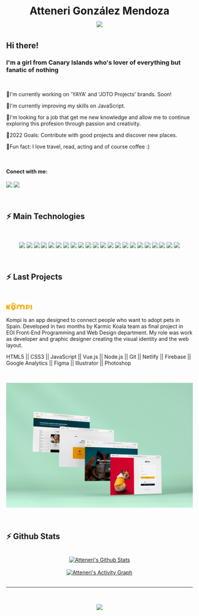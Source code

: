 
<h1 align="center">
Atteneri González Mendoza
<br>
  <a href="#"><img src="https://readme-typing-svg.herokuapp.com?font=Bitter&color=a3d3ba&background=0D1117&center=true&vCenter=true&lines=Graphic+Designer;Front+End+Developer+Junior" style="max-width: 100%;"></a>
</h1>
<h2>Hi there!</h2>
<h3>I'm a girl from Canary Islands who's lover of everything but fanatic of nothing</h3>
<br> 
<p>🔸I'm currently working on 'YAYA' and 'JOTO Projects' brands. Soon!</p>
<p>🔸I'm currently improving my skills on JavaScript.</p>
<p>🔸I'm looking for a job that get me new knowledge and allow me to continue exploring this profesion through passion and creativity.</p>
<p>🔸2022 Goals: Contribute with good projects and discover new places.</p>
<p>🔸Fun fact: I love travel, read, acting and of course coffee :)</p>
<br> 
<h4 align="left">Conect with me:</h4>
<p align="left">
  <a href="https://www.linkedin.com/in/atteneri-gonzalez-mendoza/" target="_blank"><img src="https://img.shields.io/badge/-LinkedIn-0D1117?style=for-the-badge&logo=linkedin&logoColor=a3d3ba"></a>
  <a href="https://www.instagram.com/attenerigonmen/?hl=es" target="_blank"><img src="https://img.shields.io/badge/-Instagram-0D1117?style=for-the-badge&logo=instagram&logoColor=a3d3ba"></a>
</p>

<br>

<h2>⚡ Main Technologies</h2>

<br>

<p align="center">
  <a href="#"><img src="https://img.shields.io/badge/-HTML5-a3d3ba?&logo=html5&logoColor=0D1117&style=flatHeight=60"></a>
  <a href="#"><img src="https://img.shields.io/badge/-CSS3-a3d3ba?&logo=css3&logoColor=0D1117&style=flat"></a>
  <a href="#"><img src="https://img.shields.io/badge/-JavaScript-a3d3ba?&logo=javascript&logoColor=0D1117&style=flat"></a>
  <a href="#"><img src="https://img.shields.io/badge/-Vue.js-a3d3ba?&logo=vue.js&logoColor=0D1117&style=flat"></a>
  <a href="#"><img src="https://img.shields.io/badge/-Nodejs-a3d3ba?&logo=Node.js&logoColor=0D1117&style=flat"></a>
  <a href="#"><img src="https://img.shields.io/badge/Bash%20-a3d3ba.svg?&logo=gnu-bash&logoColor=0D1117&style=flat"></a>
  <a href="#"><img src="https://img.shields.io/badge/-Git-a3d3ba?&logo=git&logoColor=0D1117&style=flat"></a>
  <a href="#"><img src="https://img.shields.io/badge/-GitHub-a3d3ba?&logo=github&logoColor=0D1117&style=flat"></a>
  <a href="#"><img src="https://img.shields.io/badge/-Google%20Analytics-a3d3ba?&logo=Google%20Analytics&logoColor=0D1117&style=flat"></a>
  <a href="#"><img src="https://img.shields.io/badge/-Firebase-a3d3ba?&logo=Firebase&logoColor=0D1117&style=flat"></a>
  <a href="#"><img src="https://img.shields.io/badge/Adobe%20Figma-a3d3ba.svg?&logo=Figma&logoColor=0D1117&style=flat"></a>
  <a href="#"><img src="https://img.shields.io/badge/Adobe%20Invision-a3d3ba.svg?&logo=Invision&logoColor=0D1117&style=flat"></a>
  <a href="#"><img src="https://img.shields.io/badge/Adobe%20Sketch-a3d3ba.svg?&logo=Sketch&logoColor=0D1117&style=flat"></a>
  <a href="#"><img src="https://img.shields.io/badge/Adobe%20Illustrator-a3d3ba.svg?&logo=Adobe%20Illustrator&logoColor=0D1117&style=flat"></a>
  <a href="#"><img src="https://img.shields.io/badge/Adobe%20InDesign-a3d3ba.svg?&logo=Adobe%20Indesign&logoColor=0D1117&style=flat"></a>
  <a href="#"><img src="https://img.shields.io/badge/Adobe%20Photoshop-a3d3ba.svg?&logo=Adobe%20Photoshop&logoColor=0D1117&style=flat"></a>
  <a href="#"><img src="https://img.shields.io/badge/Adobe%20Lightroom-a3d3ba.svg?&logo=Adobe%20Lightroom&logoColor=0D1117&style=flat"></a>
  <a href="#"><img src="https://img.shields.io/badge/Adobe%20Premiere-a3d3ba.svg?&logo=Adobe%20Premiere%20Pro&logoColor=0D1117&style=flat"></a>
  <a href="#"><img src="https://img.shields.io/badge/Adobe%20After%20Effects-a3d3ba.svg?&logo=Adobe%20After%20Effects&logoColor=0D1117&style=flat"></a>
  <a href="#"><img src="https://img.shields.io/badge/Adobe%20After%20Effects-a3d3ba.svg?&logo=Adobe%20After%20Effects&logoColor=0D1117&style=flat"></a>
  <a href="#"><img src="https://img.shields.io/badge/Adobe%20Dreamweaver-a3d3ba.svg?&logo=Adobe%20Dreamweaver&logoColor=0D1117&style=flat"></a>
   <a href="#"><img src="https://img.shields.io/badge/Visual%20Studio%20Code-a3d3ba.svg?&logo=Visual%20Studio%20Code&logoColor=0D1117&style=flat"></a>

</p>

<br/>

<h2>⚡ Last Projects</h2>

<br />

<a href="https://www.adoptaunkompi.com" target="_blank"><img src="./src/version_primario_logo.svg" width="70px"></a>
<br />

Kompi is an app designed to connect people who want to adopt pets in Spain. 
Developed in two months by Karmic Koala team as final project in EOI Front-End Programming and Web Design department. My role was work as developer and graphic designer creating the visual identity and the web layout.


HTML5 || CSS3 || JavaScript || Vue.js || Node.js || Git || Netlify || Firebase || Google Analytics || Figma || Illustrator || Photoshop 

<br />
<p>
  <a href="https://www.adoptaunkompi.com" target="_blank"><img src="./src/mockup-kompi.jpg"></a>
</p>

<br/>

<h2>⚡ Github Stats</h2>

<br/>

<div>

  <div align="center">
    <a href="#"><img alt="Atteneri's Github Stats" src="https://github-readme-stats.vercel.app/api?username=attenerig&show_icons=true&include_all_commits=true&count_private=true&theme=react&hide_border=true&bg_color=0D1117&title_color=a3d3ba&icon_color=a3d3ba" height="200"/></a>
   <!-- <a href="#"><img alt="Atteneri's Top Languages" src="https://github-readme-stats.vercel.app/api/top-langs/?username=attenerig&langs_count=10&layout=compact&theme=react&hide_border=true&bg_color=0D1117&title_color=a3d3ba&icon_color=a3d3ba" height="200"/></a>
    <br/>
    <i><b>Note:</b> Top languages is only a metric of the languages my public code consists of and doesn't reflect experience or skill level.</i> -->
  </div>

  <br/>

  <div align="center">
    <a href="#"><img alt="Atteneri's Activity Graph" src="https://activity-graph.herokuapp.com/graph?username=attenerig&custom_title=Atteneri%20Gonzalez%20Mendoza's%20Contribution%20Graph&bg_color=0D1117&color=a3d3ba&line=FFFFFF&point=a3d3ba&hide_border=true" height="200"/></a>
  </div>
</div>

<br/>

<hr/>

<br/>

<p align="center">
  <a href="#"><img src="https://readme-typing-svg.herokuapp.com?font=Bitter&duration=3000&color=a3d3ba&background=0D1117&center=true&vCenter=true&lines=Thank+you!"></a>
</p>